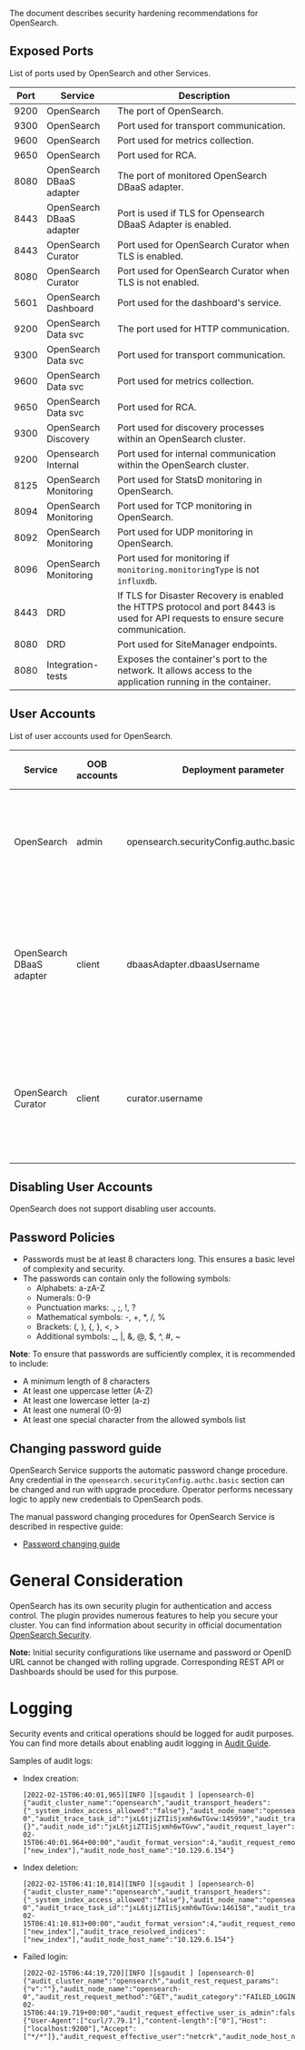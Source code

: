The document describes security hardening recommendations for OpenSearch.

## Exposed Ports

List of ports used by OpenSearch and other Services. 

| Port | Service                  | Description                                                                                                                       |
|------|--------------------------|-----------------------------------------------------------------------------------------------------------------------------------|
| 9200 | OpenSearch               | The port of OpenSearch.                                                                                                           |
| 9300 | OpenSearch               | Port used for transport communication.                                                                                            |
| 9600 | OpenSearch               | Port used for metrics collection.                                                                                                 |
| 9650 | OpenSearch               | Port used for RCA.                                                                                                                |
| 8080 | OpenSearch DBaaS adapter | The port of monitored OpenSearch DBaaS adapter.                                                                                   |
| 8443 | OpenSearch DBaaS adapter | Port is used if TLS for Opensearch DBaaS Adapter is enabled.                                                                      |
| 8443 | OpenSearch Curator       | Port used for OpenSearch Curator when TLS is enabled.                                                                             |
| 8080 | OpenSearch Curator       | Port used for OpenSearch Curator when TLS is not enabled.                                                                         |
| 5601 | OpenSearch Dashboard     | Port used for the dashboard's service.                                                                                            |
| 9200 | OpenSearch Data svc      | The port used for HTTP communication.                                                                                             |
| 9300 | OpenSearch Data svc      | Port used for transport communication.                                                                                            |
| 9600 | OpenSearch Data svc      | Port used for metrics collection.                                                                                                 |
| 9650 | OpenSearch Data svc      | Port used for RCA.                                                                                                                |
| 9300 | OpenSearch Discovery     | Port used for discovery processes within an OpenSearch cluster.                                                                   |
| 9200 | Opensearch Internal      | Port used for internal communication within the OpenSearch cluster.                                                               |
| 8125 | OpenSearch Monitoring    | Port used for StatsD monitoring in OpenSearch.                                                                                    |
| 8094 | OpenSearch Monitoring    | Port used for TCP monitoring in OpenSearch.                                                                                       |
| 8092 | OpenSearch Monitoring    | Port used for UDP monitoring in OpenSearch.                                                                                       |
| 8096 | OpenSearch Monitoring    | Port used for monitoring if `monitoring.monitoringType` is not `influxdb`.                                                        |
| 8443 | DRD                      | If TLS for Disaster Recovery is enabled the HTTPS protocol and port 8443 is used for API requests to ensure secure communication. |
| 8080 | DRD                      | Port used for SiteManager endpoints.                                                                                              |
| 8080 | Integration-tests        | Exposes the container's port to the network. It allows access to the application running in the container.                        |

## User Accounts

List of user accounts used for OpenSearch.

| Service                  | OOB accounts | Deployment parameter                           | Is Break Glass account | Can be blocked | Can be deleted | Comment                                                                                                             |
|--------------------------|--------------|------------------------------------------------|------------------------|----------------|----------------|---------------------------------------------------------------------------------------------------------------------|
| OpenSearch               | admin        | opensearch.securityConfig.authc.basic.username | yes                    | no             | no             | The default admin user. There is no default value, the name must be specified during deploy.                        |
| OpenSearch DBaaS adapter | client       | dbaasAdapter.dbaasUsername                     | no                     | yes            | yes            | The name of the OpenSearch DBaaS adapter user. There is no default value, the name must be specified during deploy. |
| OpenSearch Curator       | client       | curator.username                               | no                     | yes            | yes            | The name of the OpenSearch Curator API user. There is no default value, the name must be specified during deploy.   |

## Disabling User Accounts

OpenSearch does not support disabling user accounts.

## Password Policies

* Passwords must be at least 8 characters long. This ensures a basic level of complexity and security.
* The passwords can contain only the following symbols:
    * Alphabets: a-zA-Z
    * Numerals: 0-9
    * Punctuation marks: ., ;, !, ?
    * Mathematical symbols: -, +, *, /, %
    * Brackets: (, ), {, }, <, >
    * Additional symbols: _, |, &, @, $, ^, #, ~

**Note**: To ensure that passwords are sufficiently complex, it is recommended to include:

* A minimum length of 8 characters
* At least one uppercase letter (A-Z)
* At least one lowercase letter (a-z)
* At least one numeral (0-9)
* At least one special character from the allowed symbols list

## Changing password guide

OpenSearch Service supports the automatic password change procedure.
Any credential in the `opensearch.securityConfig.authc.basic` section can be changed and run with upgrade procedure.
Operator performs necessary logic to apply new credentials to OpenSearch pods.

The manual password changing procedures for OpenSearch Service is described in respective guide:

* [Password changing guide](/docs/public/password-changing.md)

# General Consideration

OpenSearch has its own security plugin for authentication and access control. The plugin provides numerous features to help you secure your cluster.
You can find information about security in official documentation [OpenSearch Security](https://opensearch.org/docs/latest/security-plugin/index/).

**Note:** Initial security configurations like username and password or OpenID URL cannot be changed with rolling upgrade.
Corresponding REST API or Dashboards should be used for this purpose.

# Logging

Security events and critical operations should be logged for audit purposes. You can find more details about enabling 
audit logging in [Audit Guide](/docs/public/audit.md).

Samples of audit logs:

* Index creation:

  ```text
  [2022-02-15T06:40:01,965][INFO ][sgaudit ] [opensearch-0] {"audit_cluster_name":"opensearch","audit_transport_headers":{"_system_index_access_allowed":"false"},"audit_node_name":"opensearch-0","audit_trace_task_id":"jxL6tjiZTIiSjxmh6wTGvw:145959","audit_transport_request_type":"CreateIndexRequest","audit_category":"INDEX_EVENT","audit_request_origin":"REST","audit_request_body":"{}","audit_node_id":"jxL6tjiZTIiSjxmh6wTGvw","audit_request_layer":"TRANSPORT","@timestamp":"2022-02-15T06:40:01.964+00:00","audit_format_version":4,"audit_request_remote_address":"127.0.0.1","audit_request_privilege":"indices:admin/create","audit_node_host_address":"10.129.6.154","audit_request_effective_user":"netcrk","audit_trace_indices":["new_index"],"audit_node_host_name":"10.129.6.154"}
  ```

* Index deletion:

  ```text
  [2022-02-15T06:41:10,814][INFO ][sgaudit ] [opensearch-0] {"audit_cluster_name":"opensearch","audit_transport_headers":{"_system_index_access_allowed":"false"},"audit_node_name":"opensearch-0","audit_trace_task_id":"jxL6tjiZTIiSjxmh6wTGvw:146158","audit_transport_request_type":"DeleteIndexRequest","audit_category":"INDEX_EVENT","audit_request_origin":"REST","audit_node_id":"jxL6tjiZTIiSjxmh6wTGvw","audit_request_layer":"TRANSPORT","@timestamp":"2022-02-15T06:41:10.813+00:00","audit_format_version":4,"audit_request_remote_address":"127.0.0.1","audit_request_privilege":"indices:admin/delete","audit_node_host_address":"10.129.6.154","audit_request_effective_user":"netcrk","audit_trace_indices":["new_index"],"audit_trace_resolved_indices":["new_index"],"audit_node_host_name":"10.129.6.154"}
  ```

* Failed login:

  ```text
  [2022-02-15T06:44:19,720][INFO ][sgaudit ] [opensearch-0] {"audit_cluster_name":"opensearch","audit_rest_request_params":{"v":""},"audit_node_name":"opensearch-0","audit_rest_request_method":"GET","audit_category":"FAILED_LOGIN","audit_request_origin":"REST","audit_node_id":"jxL6tjiZTIiSjxmh6wTGvw","audit_request_layer":"REST","audit_rest_request_path":"/_cat/indices","@timestamp":"2022-02-15T06:44:19.719+00:00","audit_request_effective_user_is_admin":false,"audit_format_version":4,"audit_request_remote_address":"127.0.0.1","audit_node_host_address":"10.129.6.154","audit_rest_request_headers":{"User-Agent":["curl/7.79.1"],"content-length":["0"],"Host":["localhost:9200"],"Accept":["*/*"]},"audit_request_effective_user":"netcrk","audit_node_host_name":"10.129.6.154"}
  ```
